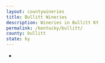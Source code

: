 ```yaml
---
layout: countywineries
title: Bullitt Wineries
description: Wineries in Bullitt KY
permalink: /kentucky/bullitt/
county: bullitt
state: ky
---
```

-

